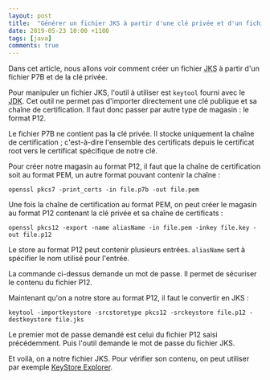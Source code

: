 ```yaml
---
layout: post
title:  "Générer un fichier JKS à partir d'une clé privée et d'un fichier P7B"
date: 2019-05-23 10:00 +1100
tags: [java]
comments: true
---
```

Dans cet article, nous allons voir comment créer un fichier <abbr title="Java Key Store">JKS</abbr> à partir d'un fichier P7B et de la clé privée.

<!--more-->

Pour manipuler un fichier JKS, l'outil à utiliser est `keytool` fourni avec le <abbr title="Java Development Kit">JDK</abbr>.
Cet outil ne permet pas d'importer directement une clé publique et sa chaîne de certification. Il faut donc passer par autre type de magasin : le format P12.

Le fichier P7B ne contient pas la clé privée. Il stocke uniquement la chaîne de certification ; c'est-à-dire l'ensemble des certificats depuis le certificat root vers le certificat spécifique de notre clé.

Pour créer notre magasin au format P12, il faut que la chaîne de certification soit au format PEM, un autre format pouvant contenir la chaîne :
```
openssl pkcs7 -print_certs -in file.p7b -out file.pem
```

Une fois la chaîne de certification au format PEM, on peut créer le magasin au format P12 contenant la clé privée et sa chaîne de certificats :
```
openssl pkcs12 -export -name aliasName -in file.pem -inkey file.key -out file.p12
```
Le store au format P12 peut contenir plusieurs entrées. `aliasName` sert à spécifier le nom utilisé pour l'entrée.

La commande ci-dessus demande un mot de passe. Il permet de sécuriser le contenu du fichier P12.

Maintenant qu'on a notre store au format P12, il faut le convertir en JKS :
```
keytool -importkeystore -srcstoretype pkcs12 -srckeystore file.p12 -destkeystore file.jks
```
Le premier mot de passe demandé est celui du fichier P12 saisi précédemment. Puis l'outil demande le mot de passe du fichier JKS.

Et voilà, on a notre fichier JKS. Pour vérifier son contenu, on peut utiliser par exemple [KeyStore Explorer](https://keystore-explorer.org/).
